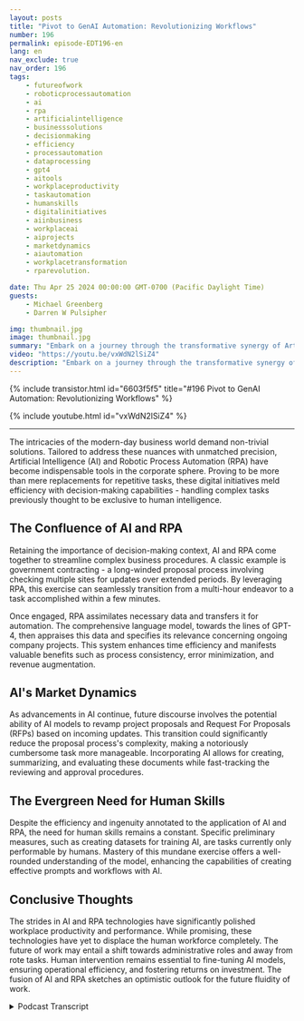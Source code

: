```yaml
---
layout: posts
title: "Pivot to GenAI Automation: Revolutionizing Workflows"
number: 196
permalink: episode-EDT196-en
lang: en
nav_exclude: true
nav_order: 196
tags:
    - futureofwork
    - roboticprocessautomation
    - ai
    - rpa
    - artificialintelligence
    - businesssolutions
    - decisionmaking
    - efficiency
    - processautomation
    - dataprocessing
    - gpt4
    - aitools
    - workplaceproductivity
    - taskautomation
    - humanskills
    - digitalinitiatives
    - aiinbusiness
    - workplaceai
    - aiprojects
    - marketdynamics
    - aiautomation
    - workplacetransformation
    - rparevolution.

date: Thu Apr 25 2024 00:00:00 GMT-0700 (Pacific Daylight Time)
guests:
    - Michael Greenberg
    - Darren W Pulsipher

img: thumbnail.jpg
image: thumbnail.jpg
summary: "Embark on a journey through the transformative synergy of Artificial Intelligence (AI) and Robotic Process Automation (RPA), as discussed in an enlightening interview between Darren Pulsipher and Michael Greenberg. From expediting government contracting to envisioning AI's role in proposal management, this video illuminates the evolving landscape of corporate efficiency and human-machine collaboration, offering a glimpse into the future of work dynamics and productivity enhancement."
video: "https://youtu.be/vxWdN2lSiZ4"
description: "Embark on a journey through the transformative synergy of Artificial Intelligence (AI) and Robotic Process Automation (RPA), as discussed in an enlightening interview between Darren Pulsipher and Michael Greenberg. From expediting government contracting to envisioning AI's role in proposal management, this video illuminates the evolving landscape of corporate efficiency and human-machine collaboration, offering a glimpse into the future of work dynamics and productivity enhancement."
---
```


<div>
{% include transistor.html id="6603f5f5" title="#196 Pivot to GenAI Automation: Revolutionizing Workflows" %}

{% include youtube.html id="vxWdN2lSiZ4" %}
</div>

---

The intricacies of the modern-day business world demand non-trivial solutions. Tailored to address these nuances with unmatched precision, Artificial Intelligence (AI) and Robotic Process Automation (RPA) have become indispensable tools in the corporate sphere. Proving to be more than mere replacements for repetitive tasks, these digital initiatives meld efficiency with decision-making capabilities - handling complex tasks previously thought to be exclusive to human intelligence. 

## The Confluence of AI and RPA

Retaining the importance of decision-making context, AI and RPA come together to streamline complex business procedures. A classic example is government contracting - a long-winded proposal process involving checking multiple sites for updates over extended periods. By leveraging RPA, this exercise can seamlessly transition from a multi-hour endeavor to a task accomplished within a few minutes. 

Once engaged, RPA assimilates necessary data and transfers it for automation. The comprehensive language model, towards the lines of GPT-4, then appraises this data and specifies its relevance concerning ongoing company projects. This system enhances time efficiency and manifests valuable benefits such as process consistency, error minimization, and revenue augmentation. 

## AI's Market Dynamics

As advancements in AI continue, future discourse involves the potential ability of AI models to revamp project proposals and Request For Proposals (RFPs) based on incoming updates. This transition could significantly reduce the proposal process's complexity, making a notoriously cumbersome task more manageable. Incorporating AI allows for creating, summarizing, and evaluating these documents while fast-tracking the reviewing and approval procedures. 

## The Evergreen Need for Human Skills

Despite the efficiency and ingenuity annotated to the application of AI and RPA, the need for human skills remains a constant. Specific preliminary measures, such as creating datasets for training AI, are tasks currently only performable by humans. Mastery of this mundane exercise offers a well-rounded understanding of the model, enhancing the capabilities of creating effective prompts and workflows with AI. 

## Conclusive Thoughts

The strides in AI and RPA technologies have significantly polished workplace productivity and performance. While promising, these technologies have yet to displace the human workforce completely. The future of work may entail a shift towards administrative roles and away from rote tasks. Human intervention remains essential to fine-tuning AI models, ensuring operational efficiency, and fostering returns on investment. The fusion of AI and RPA sketches an optimistic outlook for the future fluidity of work. 



<details>
<summary> Podcast Transcript </summary>

<p></p>

</details>

